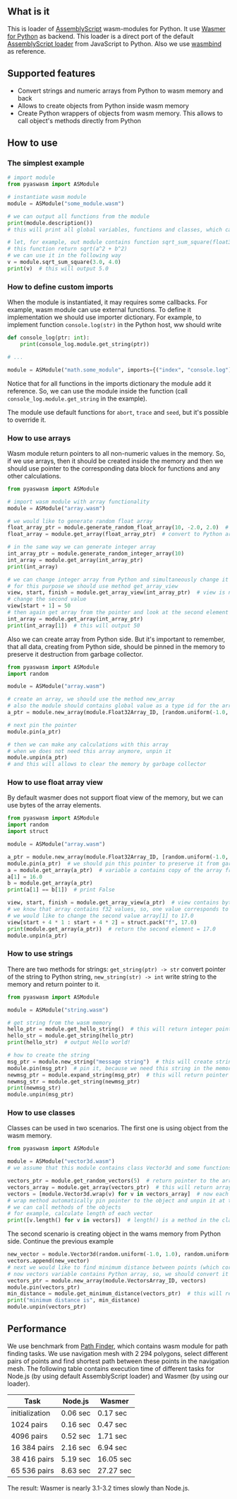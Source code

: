 ## What is it

This is loader of [AssemblyScript](https://www.assemblyscript.org/) wasm-modules for Python. It use [Wasmer for Python](https://github.com/wasmerio/wasmer-python) as backend. This loader is a direct port of the default [AssemblyScript loader](https://github.com/AssemblyScript/assemblyscript/tree/main/lib/loader) from JavaScript to Python. Also we use [wasmbind](https://github.com/miracle2k/wasmbind) as reference.

## Supported features

* Convert strings and numeric arrays from Python to wasm memory and back
* Allows to create objects from Python inside wasm memory
* Create Python wrappers of objects from wasm memory. This allows to call object's methods directly from Python

## How to use

### The simplest example

```python
# import module
from pyaswasm import ASModule

# instantiate wasm module
module = ASModule("some_module.wasm")

# we can output all functions from the module
print(module.description())
# this will print all global variables, functions and classes, which can be used with this module

# let, for example, out module contains function sqrt_sum_square(float32, float32) -> float32
# this function return sqrt(a^2 + b^2)
# we can use it in the following way
v = module.sqrt_sum_square(3.0, 4.0)
print(v)  # this will output 5.0
```

### How to define custom imports

When the module is instantiated, it may requires some callbacks. For example, wasm module can use external functions. To define it implementation we should use importer dictionary. For example, to implement function ```console.log(str)``` in the Python host, ww should write
```python
def console_log(ptr: int):
    print(console_log.module.get_string(ptr))

# ...

module = ASModule("math.some_module", imports={("index", "console.log"): console_log})
```

Notice that for all functions in the imports dictionary the module add it reference. So, we can use the module inside the function (call ```console_log.module.get_string``` in the example).

The module use default functions for ```abort```, ```trace``` and ```seed```, but it's possible to override it.

### How to use arrays

Wasm module return pointers to all non-numeric values in the memory. So, if we use arrays, then it should be created inside the memory and then we should use pointer to the corresponding data block for functions and any other calculations.

```python
from pyaswasm import ASModule

# import wasm module with array functionality
module = ASModule("array.wasm") 

# we would like to generate random float array
float_array_ptr = module.generate_random_float_array(10, -2.0, 2.0)  # this will return pointer to the array
float_array = module.get_array(float_array_ptr)  # convert to Python array

# in the same way we can generate integer array
int_array_ptr = module.generate_random_integer_array(10)
int_array = module.get_array(int_array_ptr)
print(int_array)

# we can change integer array from Python and simultaneously change it values in the memory
# for this purpose we should use method get_array_view
view, start, finish = module.get_array_view(int_array_ptr)  # view is not actual array, but a whole memory, interpreted as integer values
# change the second value
view[start + 1] = 50
# then again get array from the pointer and look at the second element
int_array = module.get_array(int_array_ptr)
print(int_array[1])  # this will output 50
```

Also we can create array from Python side. But it's important to remember, that all data, creating from Python side, should be pinned in the memory to preserve it destruction from garbage collector.

```python
from pyaswasm import ASModule
import random

module = ASModule("array.wasm") 

# create an array, we should use the method new_array
# also the module should contains global value as a type id for the array, Float32Array_ID in out example
a_ptr = module.new_array(module.Float32Array_ID, [random.uniform(-1.0, 1.0) for i in range(10)])

# next pin the pointer
module.pin(a_ptr)

# then we can make any calculations with this array
# when we does not need this array anymore, unpin it
module.unpin(a_ptr)
# and this will allows to clear the memory by garbage collector
```

### How to use float array view

By default wasmer does not support float view of the memory, but we can use bytes of the array elements.

```python
from pyaswasm import ASModule
import random
import struct

module = ASModule("array.wasm") 

a_ptr = module.new_array(module.Float32Array_ID, [random.uniform(-1.0, 1.0) for i in range(10)])
module.pin(a_ptr)  # we should pin this pointer to preserve it from garbage collector
a = module.get_array(a_ptr)  # variable a contains copy of the array from the memory
a[1] = 16.0
b = module.get_array(a_ptr)
print(a[1] == b[1])  # print False

view, start, finish = module.get_array_view(a_ptr)  # view contains bytes of the array
# we know that array contains f32 values, so, one value corresponds to 4 bytes
# we would like to change the second value array[1] to 17.0
view[start + 4 * 1 : start + 4 * 2] = struct.pack("f", 17.0)
print(module.get_array(a_ptr))  # return the second element = 17.0
module.unpin(a_ptr)
```

### How to use strings

There are two methods for strings: ```get_string(ptr) -> str``` convert pointer of the string to Python string, ```new_string(str) -> int``` write string to the memory and return pointer to it.

```python
from pyaswasm import ASModule

module = ASModule("string.wasm") 

# get string from the wasm memory
hello_ptr = module.get_hello_string()  # this will return integer pointer to the string
hello_str = module.get_string(hello_ptr)
print(hello_str)  # output Hello world!

# how to create the string
msg_ptr = module.new_string("message string")  # this will create string in the memory and return pointer to it
module.pin(msg_ptr)  # pin it, because we need this string in the memory
newmsg_ptr = module.expand_string(msg_ptr)  # this will return pointer to the new string, generated by module function
newmsg_str = module.get_string(newmsg_ptr)
print(newmsg_str)
module.unpin(msg_ptr)
```

### How to use classes

Classes can be used in two scenarios. The first one is using object from the wasm memory.

```python
from pyaswasm import ASModule

module = ASModule("vector3d.wasm")
# we assume that this module contains class Vector3d and some functions with objects of this class

vectors_ptr = module.get_random_vectors(5)  # return pointer to the array
vectors_array = module.get_array(vectors_ptr)  # this will return array with integer values - pointers to objects
vectors = [module.Vector3d.wrap(v) for v in vectors_array]  # now each element of the array is Python object, which linked with object in the wasm memory
# wrap method automatically pin pointer to the object and unpin it at the end of the object's life cycle
# we can call methods of the objects
# for example, calculate length of each vector
print([v.length() for v in vectors])  # length() is a method in the class inside the module
```

The second scenario is creating object in the wams memory from Python side. Continue the previous example
```python
new_vector = module.Vector3d(random.uniform(-1.0, 1.0), random.uniform(-1.0, 1.0), random.uniform(-1.0, 1.0))  # we does not need to pin pointer to this object, because it pinned and unpinned automatically
vectors.append(new_vector)
# next we would like to find minimum distance between points (which corresponds to vectors) in the array
# now vectors variable contains Python array, so, we should convert it to the array inside wasm memory
vectors_ptr = module.new_array(module.VectorsArray_ID, vectors)
module.pin(vectors_ptr)
min_distance = module.get_minimum_distance(vectors_ptr)  # this will return float value
print("minimum distance is", min_distance)
module.unpin(vectors_ptr)
```

## Performance

We use benchmark from [Path Finder](https://github.com/Tugcga/Path-Finder), which contains wasm module for path finding tasks. We use navigation mesh with 2 294 polygons, select different pairs of points and find shortest path between these points in the navigation mesh. The following table contains execution time of different tasks for Node.js (by using default AssemblyScript loader) and Wasmer (by using our loader).

| Task | Node.js | Wasmer |
|---|---|---|
initialization | 0.06 sec | 0.17 sec
1024 pairs | 0.16 sec | 0.47 sec
4096 pairs | 0.52 sec | 1.71 sec
16 384 pairs | 2.16 sec | 6.94 sec
38 416 pairs | 5.19 sec | 16.05 sec
65 536 pairs | 8.63 sec | 27.27 sec

The result: Wasmer is nearly 3.1-3.2 times slowly than Node.js.